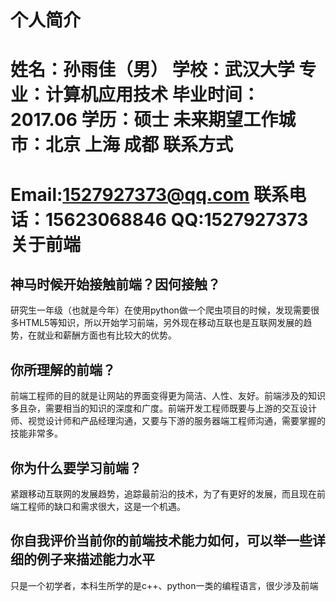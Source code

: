 个人简介
===   
姓名：孙雨佳（男） 学校：武汉大学 专业：计算机应用技术 毕业时间：2017.06 学历：硕士 未来期望工作城市：北京 上海 成都
联系方式
===
Email:1527927373@qq.com  联系电话：15623068846 QQ:1527927373
关于前端
===
神马时候开始接触前端？因何接触？
---
研究生一年级（也就是今年）在使用python做一个爬虫项目的时候，发现需要很多HTML5等知识，所以开始学习前端，另外现在移动互联也是互联网发展的趋势，在就业和薪酬方面也有比较大的优势。

你所理解的前端？
---
前端工程师的目的就是让网站的界面变得更为简洁、人性、友好。前端涉及的知识多且杂，需要相当的知识的深度和广度。前端开发工程师既要与上游的交互设计师、视觉设计师和产品经理沟通，又要与下游的服务器端工程师沟通，需要掌握的技能非常多。

你为什么要学习前端？
---
紧跟移动互联网的发展趋势，追踪最前沿的技术，为了有更好的发展，而且现在前端工程师的缺口和需求很大，这是一个机遇。

你自我评价当前你的前端技术能力如何，可以举一些详细的例子来描述能力水平
---
只是一个初学者，本科生所学的是c++、python一类的编程语言，很少涉及前端
